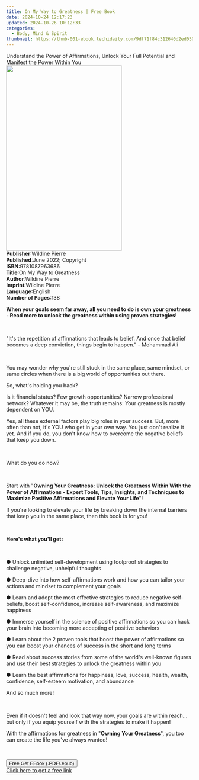 ```yaml
---
title: On My Way to Greatness | Free Book
date: 2024-10-24 12:17:23
updated: 2024-10-26 10:12:33
categories:
  - Body, Mind & Spirit
thumbnail: https://thmb-001-ebook.techidaily.com/9df71f84c312640d2ed050dfe501ab49cb898991ed36a276d17d66ab59068daf.jpg
---
```

<main id="book-container">
  <div class="flex flex-col">
    <div class="book-brief flex-1 py-6 px-4 sm:p-6 md:py-10 md:px-8">
      <!-- brief-->
      <div class="book-brief-main">
        Understand the Power of Affirmations, Unlock Your Full Potential and
        Manifest the Power Within You
      </div>
    </div>
    <div
      class="book-meta-info flex-1 grid gap-4 col-start-1 col-end-3 row-start-1 sm:mb-6 sm:grid-cols-4 lg:gap-6 lg:col-start-2 lg:row-end-6 lg:row-span-6 lg:mb-0"
    >
      <div
        class="book-meta-info-left place-content-center mt-4 p-4 text-sm leading-6 col-start-2 col-span-2 dark:text-slate-400"
      >
        <img
          class="w-full h-500 object-cover rounded-lg sm:h-255 sm:col-span-2 lg:col-span-full"
          src="https://img-001-ebook.techidaily.com/d5bc28ead7679e8bd85e98c0f11b8ec387bfa860e8852ab09f9805dc1138fa37.jpg"
          alt=""
          width="312"
          height="500"
        />
      </div>
      <div
        class="book-meta-info-right mt-2 col-start-1 row-start-2 col-span-3 self-center"
      >
        <!-- meta data  -->
        <div class="flex flex-col px-4 md:px-8">
          <div class="flex-1">
            <strong>Publisher</strong>:<span class="px-2">Wildine Pierre</span>
          </div>
          <div class="flex-1">
            <strong>Published</strong>:<span class="px-2"
              >June 2022; Copyright</span
            >
          </div>
          <div class="flex-1">
            <strong>ISBN</strong>:<span class="px-2">9781087963686</span>
          </div>
          <div class="flex-1">
            <strong>Title</strong>:<span class="px-2"
              >On My Way to Greatness</span
            >
          </div>
          <div class="flex-1">
            <strong>Author</strong>:<span class="px-2">Wildine Pierre</span>
          </div>
          <div class="flex-1">
            <strong>Imprint</strong>:<span class="px-2">Wildine Pierre</span>
          </div>
          <div class="flex-1">
            <strong>Language</strong>:<span class="px-2">English</span>
          </div>
          <div class="flex-1">
            <strong>Number of Pages</strong>:<span class="px-2">138</span>
          </div>
        </div>
      </div>
    </div>
    <div class="book-description flex-1 py-6 px-4 sm:p-6 md:py-10 md:px-8">
      <div class="book-description-main">
        <div accordion-content="" id="description">
          <p>
            <strong
              >When your goals seem far away, all you need to do is own your
              greatness - Read more to unlock the greatness within using proven
              strategies!
            </strong>
          </p>
          <p><br /></p>
          <p>
            "It's the repetition of affirmations that leads to belief. And once
            that belief becomes a deep conviction, things begin to happen." -
            Mohammad Ali
          </p>
          <p><br /></p>
          <p>
            You may wonder why you're still stuck in the same place, same
            mindset, or same circles when there is a big world of opportunities
            out there.
          </p>
          <p>So, what's holding you back?</p>
          <p>
            Is it financial status? Few growth opportunities? Narrow
            professional network? Whatever it may be, the truth remains: Your
            greatness is mostly dependent on YOU.
          </p>
          <p>
            Yes, all these external factors play big roles in your success. But,
            more often than not, it's YOU who get in your own way. You just
            don't realize it yet. And if you do, you don't know how to overcome
            the negative beliefs that keep you down.
          </p>
          <p><br /></p>
          <p>What do you do now?</p>
          <p><br /></p>
          <p>
            Start with "<strong
              >Owning Your Greatness: Unlock the Greatness Within With the Power
              of Affirmations - Expert Tools, Tips, Insights, and Techniques to
              Maximize Positive Affirmations and Elevate Your Life</strong
            >"!
          </p>
          <p>
            If you're looking to elevate your life by breaking down the internal
            barriers that keep you in the same place, then this book is for you!
          </p>
          <p><br /></p>
          <p><strong>Here's what you'll get: </strong></p>
          <p><br /></p>
          <p>
            ●&nbsp;Unlock unlimited self-development using foolproof strategies
            to challenge negative, unhelpful thoughts
          </p>
          <p>
            ●&nbsp;Deep-dive into how self-affirmations work and how you can
            tailor your actions and mindset to complement your goals
          </p>
          <p>
            ●&nbsp;Learn and adopt the most effective strategies to reduce
            negative self-beliefs, boost self-confidence, increase
            self-awareness, and maximize happiness
          </p>
          <p>
            ●&nbsp;Immerse yourself in the science of positive affirmations so
            you can hack your brain into becoming more accepting of positive
            behaviors
          </p>
          <p>
            ●&nbsp;Learn about the 2 proven tools that boost the power of
            affirmations so you can boost your chances of success in the short
            and long terms
          </p>
          <p>
            ●&nbsp;Read about success stories from some of the world's
            well-known figures and use their best strategies to unlock the
            greatness within you
          </p>
          <p>
            ●&nbsp;Learn the best affirmations for happiness, love, success,
            health, wealth, confidence, self-esteem motivation, and abundance
          </p>
          <p>And so much more!</p>
          <p><br /></p>
          <p>
            Even if it doesn't feel and look that way now, your goals are within
            reach... but only if you equip yourself with the strategies to make
            it happen!
          </p>
          <p>
            With the affirmations for greatness in "<strong
              >Owning Your Greatness</strong
            >", you too can create the life you've always wanted!&nbsp;
          </p>
          <p><br /></p>
        </div>
        <div class="accordion-fader"></div>
      </div>
    </div>
    <div class="book-excerpts flex-1 py-6 px-4 sm:p-6 md:py-10 md:px-8"></div>
    <div
      class="book-about-author flex-1 py-6 px-4 sm:p-6 md:py-10 md:px-8"
    ></div>
    <div class="book-free-get flex-1 py-6 px-4 sm:p-6 md:py-10 md:px-8">
      <button
        id="btn-free-get"
        class="bg-blue-500 hover:bg-blue-700 text-white font-bold py-2 px-4 rounded"
      >
        Free Get EBook (.PDF/.epub)
      </button>
      <div id="countdown-display" class="px-2 text-lg mt-2"></div>
      <a
        id="free-link"
        class="hidden bg-blue-500 hover:bg-blue-700 text-white font-bold py-2 px-4 rounded"
        href="https://www.ebooks.com/en-us/book/210626126/on-my-way-to-greatness/wildine-pierre/"
        target="_blank"
        >Click here to get a free link</a
      >
    </div>
    <script>
      let countdownTime = 0;
      let countdownInterval = null;
      document
        .getElementById('btn-free-get')
        .addEventListener('click', startCountdown);
      function startCountdown() {
        countdownTime = new Date().getTime() + 60000 * 3;
        countdownInterval = setInterval(updateCountdown, 1000);
        document.getElementById('btn-free-get').disabled = true;
        document
          .getElementById('btn-free-get')
          .classList.add('bg-gray-500', 'cursor-not-allowed');
      }
      function updateCountdown() {
        let currentTime = new Date().getTime();
        let timeLeft = countdownTime - currentTime;
        let secondsLeft = Math.floor(timeLeft / 1000);
        document.getElementById('countdown-display').innerHTML =
          `Remaining time: ${secondsLeft} seconds.`;
        if (secondsLeft <= 0) {
          clearInterval(countdownInterval);
          document.getElementById('btn-free-get').classList.add('hidden');
          document.getElementById('free-link').classList.remove('hidden');
          document.getElementById('countdown-display').innerHTML = '';
        }
      }
    </script>
  </div>
</main>
